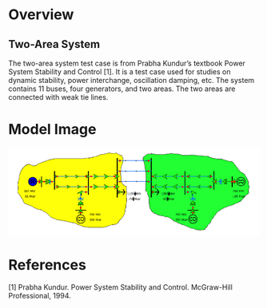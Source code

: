 # Overview
## Two-Area System
The two-area system test case is from Prabha Kundur’s textbook Power System Stability and Control [1]. It is a test case used for studies on dynamic stability, power interchange, oscillation damping, etc. The system contains 11 buses, four generators, and two areas. The two areas are connected with weak tie lines.

# Model Image
![Model Image](assets/two-area.png)

# References
 [1] Prabha Kundur. Power System Stability and Control. McGraw-Hill Professional, 1994.
